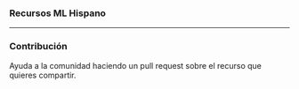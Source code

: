 ### **Recursos ML Hispano**

---
### Contribución
Ayuda a la comunidad haciendo un pull request sobre el recurso que quieres compartir. 
